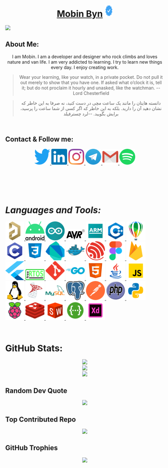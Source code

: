 <h1 align="center">
	<a href="https://github.com/mobinbyn">Mobin Byn</a> 
	<img src="logo/verification.svg" alt="android" width="25" height="40"/>
</h1> 

[![](https://visitcount.itsvg.in/api?id=mobinbyn&icon=0&color=0)](https://visitcount.itsvg.in)

## About Me:
<div align="center">
<p>
	I am Mobin. I am a developer and designer who rock climbs and loves nature and van life. I am very addicted to learning. I try to learn new things every day. I enjoy creating work.
</p>

> Wear your learning, like your watch, in a private pocket. Do not pull it out merely to show that you have one. If asked what o’clock it is, tell it; but do not proclaim it hourly and unasked, like the watchman.
> -- Lord Chesterfield

>دانسته هایتان را مانند یک ساعت مچی در دست کنید، نه صرفا به این خاطر که نشان دهید آن را دارید. بلکه به این خاطر که اگر کسی از شما ساعت را پرسید، برایش بگویید.
>--لرد چسترفیلد

</div>
<br>

## Contact & Follow me:
<div align="center">
		<a href="https://twitter.com/moubin_byn" target="_blank" rel="noreferrer"> 
			<img src="logo/twitter.svg" alt="twitter" width="50" height="50"/> 
		</a>
		<a href="https://www.linkedin.com/in/mobin-babaeian/" target="_blank" rel="noreferrer"> 
			<img src="logo/linkedin.svg" alt="linkedin" width="50" height="50"/> 
		</a>
		<a href="https://www.instagram.com/mobin.byn/" target="_blank" rel="noreferrer"> 
			<img src="logo/instagram.svg" alt="instagram" width="50" height="50"/> 
		</a>
		<a href="https://t.me/mobin_byn" target="_blank" rel="noreferrer"> 
			<img src="logo/telegram.svg" alt="telegram" width="50" height="50"/> 
		</a>
		<a href="mobin.byn@gmail.com" target="_blank" rel="noreferrer"> 
			<img src="logo/gmail.svg" alt="email" width="50" height="50"/> 
		</a>
		<a href="https://open.spotify.com/user/pbk6x85dzjyf2yvwpqnl8evv6?si=jlMTgBnRQQyOd9XPYEK7iw" target="_blank" rel="noreferrer"> 
			<img src="logo/spotify.svg" alt="spotify" width="50" height="50"/> 
		</a>
	</div>
<br><br><br><br><br>

# ***Languages and Tools:***
<p align="left"> 
	<a href="https://www.altium.com/" target="_blank" rel="noreferrer"> <img src="logo/altium-designer.png" alt="altium" width="60" height="60"/>	</a>
	<a href="https://developer.android.com/" target="_blank" rel="noreferrer"> <img src="logo/android.svg" alt="android" width="60" height="60"/> </a>
	<a href="https://www.arduino.cc/" target="_blank" rel="noreferrer"> <img src="logo/arduino.svg" alt="arduino" width="60" height="60"/> </a>
	<a href="https://www.microchip.com/" target="_blank" rel="noreferrer"> <img src="logo/avr.svg" alt="avr" width="60" height="35"/> </a>
	<a href="https://www.arm.com/" target="_blank" rel="noreferrer"> <img src="logo/arm-logo.svg" alt="arm" width="60" height="60"/> </a>
	<a href="https://www.w3schools.com/cpp/" target="_blank" rel="noreferrer"> <img src="logo/c++.svg" alt="c++" width="60" height="60"/> </a>
	<a href="https://www.coreldraw.com/" target="_blank" rel="noreferrer"> <img src="logo/coreldraw.svg" alt="coreldraw" width="60" height="60"/> </a>
	<a href="https://www.cprogramming.com/" target="_blank" rel="noreferrer"> <img src="logo/c-programming.svg" alt="c-programming" width="60" height="60"/> </a>
	<a href="https://www.w3schools.com/css/" target="_blank" rel="noreferrer"> <img src="logo/css3.svg" alt="css3" width="60" height="60"/> </a>
	<a href="https://www.dart.dev/" target="_blank" rel="noreferrer"> <img src="logo/dartlang.svg" alt="dart" width="60" height="60"/> </a>
	<a href="https://www.docker.com/" target="_blank" rel="noreferrer"> <img src="logo/docker.svg" alt="docker" width="60" height="60"/> </a>
	<a href="https://www.espressif.com/" target="_blank" rel="noreferrer"> <img src="logo/espressif.png" alt="esp" width="60" height="60"/> </a>
	<a href="https://www.figma.com/" target="_blank" rel="noreferrer"> <img src="logo/figma.svg" alt="figma" width="60" height="60"/> </a>
	<a href="https://www.firebase.google.com/" target="_blank" rel="noreferrer"> <img src="logo/firebase.svg" alt="firebase" width="60" height="60"/> </a>
	<a href="https://www.flutter.dev/" target="_blank" rel="noreferrer"> <img src="logo/flutter.svg" alt="flutter" width="60" height="60"/> </a>
	<a href="https://www.freertos.org/" target="_blank" rel="noreferrer"> <img src="logo/FreeRTOS.svg" alt="FreeRtos" width="60" height="35"/> </a>
	<a href="https://git-scm.com/" target="_blank" rel="noreferrer"> <img src="logo/git-scm.svg" alt="git" width="60" height="60"/> </a>
	<a href="https://go.dev/" target="_blank" rel="noreferrer"> <img src="logo/golang.svg" alt="golang" width="60" height="60"/> </a>
	<a href="https://www.w3.org/html/" target="_blank" rel="noreferrer"> <img src="logo/html-5.svg" alt="html" width="60" height="60"/> </a>
	<a href="https://www.java.com/en/" target="_blank" rel="noreferrer"> <img src="logo/java.svg" alt="java" width="60" height="60"/> </a>
	<a href="https://developer.mozilla.org/en-US/docs/Web/JavaScript" target="_blank" rel="noreferrer"> <img src="logo/javascript.svg" alt="javascript" width="60" height="60"/> </a>
	<a href="https://www.linux.org/" target="_blank" rel="noreferrer"> <img src="logo/linux.svg" alt="linux" width="60" height="60"/> </a>
	<a href="https://www.microsoft.com/en-us/sql-server" target="_blank" rel="noreferrer"> <img src="logo/microsoft-sql-server.svg" alt="sql-server" width="60" height="60"/> </a>
	<a href="https://www.mysql.com/" target="_blank" rel="noreferrer"> <img src="logo/mysql.svg" alt="mysql" width="60" height="60"/> </a>
	<a href="https://www.postgresql.org/" target="_blank" rel="noreferrer"> <img src="logo/postgresql.svg" alt="postgresql" width="60" height="60"/> </a>
	<a href="https://www.postman.com/" target="_blank" rel="noreferrer"> <img src="logo/postman.svg" alt="postman" width="60" height="60"/> </a>
	<a href="https://www.php.net/" target="_blank" rel="noreferrer"> <img src="logo/php.svg" alt="php" width="60" height="60"/> </a>
	<a href="https://www.python.org/" target="_blank" rel="noreferrer"> <img src="logo/python.svg" alt="python" width="60" height="60"/> </a>
	<a href="https://www.raspberrypi.com/" target="_blank" rel="noreferrer"> <img src="logo/raspberry-pi.svg" alt="raspberry" width="60" height="60"/> </a>
	<a href="https://www.redis.io/" target="_blank" rel="noreferrer"> <img src="logo/redis.svg" alt="redis" width="60" height="60"/> </a>
	<a href="https://www.solidworks.com/" target="_blank" rel="noreferrer"> <img src="logo/solidworks.svg" alt="solidworks" width="60" height="60"/> </a>
	<a href="https://www.solidworks.com/" target="_blank" rel="noreferrer"> <img src="logo/swagger.svg" alt="swagger" width="60" height="60"/> </a>
	<a href="https://helpx.adobe.com/support/xd.html" target="_blank" rel="noreferrer"> <img src="logo/adobe-xd.svg" alt="xd" width="60" height="60"/> </a>
</p>

<br />

# GitHub Stats:
<div align="center">
	
![](https://github-readme-stats.vercel.app/api?username=mobinbyn&theme=dracula&hide_border=true&include_all_commits=false&count_private=false)<br/>
![](https://github-readme-streak-stats.herokuapp.com/?user=mobinbyn&theme=dracula&hide_border=true)<br/>
![](https://github-readme-stats.vercel.app/api/top-langs/?username=mobinbyn&theme=dracula&hide_border=true&include_all_commits=false&count_private=false&layout=compact)
</div>

## Random Dev Quote
<div align="center">
	
![](https://quotes-github-readme.vercel.app/api?type=horizontal&theme=radical)
</div>

## Top Contributed Repo
<div align="center">
	
![](https://github-contributor-stats.vercel.app/api?username=mobinbyn&limit=5&theme=dracula&combine_all_yearly_contributions=true)
</div>

## GitHub Trophies
<div align="center">
	
![](https://github-profile-trophy.vercel.app/?username=mobinbyn&theme=dracula&no-frame=true&no-bg=false&margin-w=4)
</div>

